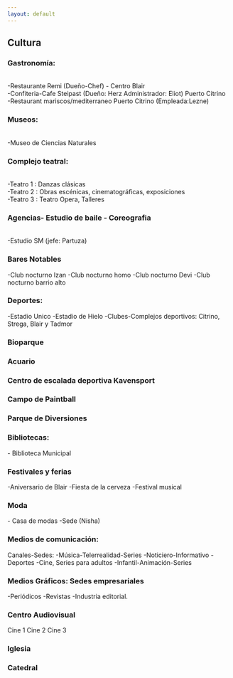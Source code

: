 ```yaml
---
layout: default
---
```


<h2>Cultura</h2>

<h3>Gastronomía:</h3>
<br>
-Restaurante Remi (Dueño-Chef) - Centro Blair
<br>
-Confiteria-Cafe Steipast (Dueño: Herz Administrador: Eliot) Puerto Citrino
<br>
-Restaurant mariscos/mediterraneo Puerto Citrino (Empleada:Lezne)
<br>
<h3>Museos:</h3>
<br>
-Museo de Ciencias Naturales
<br>
<h3>Complejo teatral:</h3>
<br>
-Teatro 1 : Danzas clásicas
<br>
-Teatro 2 : Obras escénicas, cinematográficas, exposiciones
<br>
-Teatro 3 : Teatro Opera, Talleres 

<h3> Agencias- Estudio de baile - Coreografia</h3>
<br>
-Estudio SM (jefe: Partuza)

<h3>Bares Notables</h3>
-Club nocturno Izan
-Club nocturno homo 
-Club nocturno Devi
-Club nocturno barrio alto

<h3> Deportes: </h3>
-Estadio Unico
-Estadio de Hielo
-Clubes-Complejos deportivos: Citrino, Strega, Blair y Tadmor

<h3>Bioparque</h3>
<h3>Acuario </h3>
<h3>Centro de escalada deportiva Kavensport </h3>
<h3>Campo de Paintball</h3>
<h3>Parque de Diversiones</h3>


<h3> Bibliotecas:</h3>
- Biblioteca Municipal 

<h3> Festivales y ferias</h3>
-Aniversario de Blair
-Fiesta de la cerveza
-Festival musical

<h3>Moda</h3>
- Casa de modas -Sede (Nisha)

<h3>Medios de comunicación: </h3>
Canales-Sedes:
-Música-Telerrealidad-Series
-Noticiero-Informativo
-Deportes
-Cine, Series para adultos
-Infantil-Animación-Series

 <h3>Medios Gráficos: Sedes empresariales</h3>
-Periódicos
-Revistas
-Industria editorial.

<h3>Centro Audiovisual</h3>
Cine 1 
Cine 2
Cine 3 

<h3>Iglesia</h3>

<h3>Catedral</h3>
